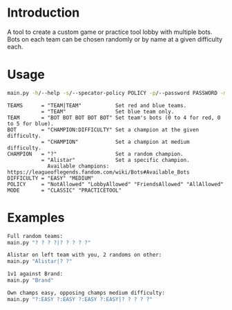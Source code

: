 # Introduction
A tool to create a custom game or practice tool lobby with multiple bots.
Bots on each team can be chosen randomly or by name at a given difficulty each.

# Usage
```bash
main.py -h/--help -s/--specator-policy POLICY -p/--password PASSWORD -m/--mode MODE -l/--lobby-name LOBBYNAME TEAMS
```

```
TEAMS      = "TEAM|TEAM"           Set red and blue teams.
           = "TEAM"                Set blue team only.
TEAM       = "BOT BOT BOT BOT BOT" Set team's bots (0 to 4 for red, 0 to 5 for blue).
BOT        = "CHAMPION:DIFFICULTY" Set a champion at the given difficulty.
           = "CHAMPION"            Set a champion at medium difficulty.
CHAMPION   = "?"                   Set a random champion.
           = "Alistar"             Set a specific champion.
             Available champions: https://leagueoflegends.fandom.com/wiki/Bots#Available_Bots
DIFFICULTY = "EASY" "MEDIUM"
POLICY     = "NotAllowed" "LobbyAllowed" "FriendsAllowed" "AllAllowed"
MODE       = "CLASSIC" "PRACTICETOOL"
```

# Examples
```bash
Full random teams:
main.py "? ? ? ?|? ? ? ? ?"

Alistar on left team with you, 2 randoms on other:
main.py "Alistar|? ?"

1v1 against Brand:
main.py "Brand"

Own champs easy, opposing champs medium difficulty:
main.py "?:EASY ?:EASY ?:EASY ?:EASY|? ? ? ? ?"
```
